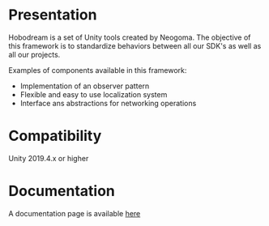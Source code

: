 # Presentation
Hobodream is a set of Unity tools created by Neogoma. The objective of this framework is to standardize behaviors between all our SDK's as well as all our projects.

Examples of components available in this framework:
- Implementation of an observer pattern
- Flexible and easy to use localization system
- Interface ans abstractions for networking operations

# Compatibility
Unity 2019.4.x or higher

# Documentation
A documentation page is available [here](https://neogoma.github.io/hobodream/)